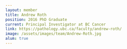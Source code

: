 ```yaml
---
layout: member
title: Andrew Roth
position: 2016 PhD Graduate
current: Principal Investigator at BC Cancer
link: https://pathology.ubc.ca/faculty/andrew-roth/
image: /assets/images/team/Andrew-Roth.jpg
alum: true
---
```

